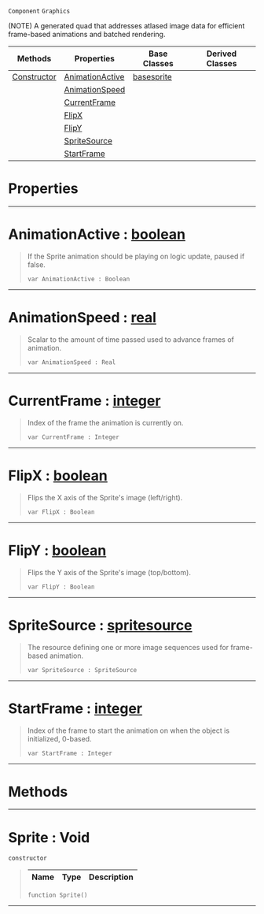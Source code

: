  `Component` `Graphics`



(NOTE) A generated quad that addresses atlased image data for efficient frame-based animations and batched rendering.

|Methods|Properties|Base Classes|Derived Classes|
|---|---|---|---|
|[ Constructor](sprite.md#sprite-void)|[ AnimationActive](sprite.md#animationactive-zilch-eng)|[basesprite](basesprite.md)| |
| |[ AnimationSpeed](sprite.md#animationspeed-zilch-engi)| | |
| |[ CurrentFrame](sprite.md#currentframe-zilch-engine)| | |
| |[ FlipX](sprite.md#flipx-zilch-engine-docume)| | |
| |[ FlipY](sprite.md#flipy-zilch-engine-docume)| | |
| |[ SpriteSource](sprite.md#spritesource-zilch-engine)| | |
| |[ StartFrame](sprite.md#startframe-zilch-engine-d)| | |


 #  Properties


---  
 #  AnimationActive : [boolean](../nada_base_types/boolean.md)

> If the Sprite animation should be playing on logic update, paused if false.
> ``` lang=cpp, name=Nada
> var AnimationActive : Boolean


---  
 #  AnimationSpeed : [real](../nada_base_types/real.md)

> Scalar to the amount of time passed used to advance frames of animation.
> ``` lang=cpp, name=Nada
> var AnimationSpeed : Real


---  
 #  CurrentFrame : [integer](../nada_base_types/integer.md)

> Index of the frame the animation is currently on.
> ``` lang=cpp, name=Nada
> var CurrentFrame : Integer


---  
 #  FlipX : [boolean](../nada_base_types/boolean.md)

> Flips the X axis of the Sprite's image (left/right).
> ``` lang=cpp, name=Nada
> var FlipX : Boolean


---  
 #  FlipY : [boolean](../nada_base_types/boolean.md)

> Flips the Y axis of the Sprite's image (top/bottom).
> ``` lang=cpp, name=Nada
> var FlipY : Boolean


---  
 #  SpriteSource : [spritesource](spritesource.md)

> The resource defining one or more image sequences used for frame-based animation.
> ``` lang=cpp, name=Nada
> var SpriteSource : SpriteSource


---  
 #  StartFrame : [integer](../nada_base_types/integer.md)

> Index of the frame to start the animation on when the object is initialized, 0-based.
> ``` lang=cpp, name=Nada
> var StartFrame : Integer


---  
 #  Methods


---  
 #  Sprite : Void

 `constructor`

> 
> |Name|Type|Description|
> |---|---|---|
> ``` lang=cpp, name=Nada
> function Sprite()
> ``` 


---  
 

 